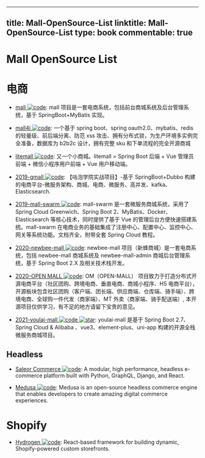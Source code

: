 
---
title: Mall-OpenSource-List
linktitle: Mall-OpenSource-List
type: book
commentable: true
---

# Mall OpenSource List

# 电商

- [mall ![code](https://ng-tech.icu/assets/code.svg)](https://github.com/macrozheng/mall): mall 项目是一套电商系统，包括前台商城系统及后台管理系统，基于 SpringBoot+MyBatis 实现。

- [mall4j ![code](https://ng-tech.icu/assets/code.svg)](https://gitee.com/gz-yami/mall4j): 一个基于 spring boot、spring oauth2.0、mybatis、redis 的轻量级、前后端分离、防范 xss 攻击、拥有分布式锁，为生产环境多实例完全准备，数据库为 b2b2c 设计，拥有完整 sku 和下单流程的完全开源商城

- [litemall ![code](https://ng-tech.icu/assets/code.svg)](https://github.com/linlinjava/litemall): 又一个小商城。litemall = Spring Boot 后端 + Vue 管理员前端 + 微信小程序用户前端 + Vue 用户移动端。

- [2019-gmall ![code](https://ng-tech.icu/assets/code.svg)](https://github.com/2227324689/gpmall): 【咕泡学院实战项目】-基于 SpringBoot+Dubbo 构建的电商平台-微服务架构、商城、电商、微服务、高并发、kafka、Elasticsearch.

- [2019-mall-swarm ![code](https://ng-tech.icu/assets/code.svg)](https://github.com/macrozheng/mall-swarm): mall-swarm 是一套微服务商城系统，采用了 Spring Cloud Greenwich、Spring Boot 2、MyBatis、Docker、Elasticsearch 等核心技术，同时提供了基于 Vue 的管理后台方便快速搭建系统。mall-swarm 在电商业务的基础集成了注册中心、配置中心、监控中心、网关等系统功能。文档齐全，附带全套 Spring Cloud 教程。

- [2020-newbee-mall ![code](https://ng-tech.icu/assets/code.svg)](https://github.com/newbee-ltd/newbee-mall): newbee-mall 项目（新蜂商城）是一套电商系统，包括 newbee-mall 商城系统及 newbee-mall-admin 商城后台管理系统，基于 Spring Boot 2.X 及相关技术栈开发。

- [2020-OPEN MALL ![code](https://ng-tech.icu/assets/code.svg)](https://gitee.com/brother-ting/om/tree/master): OM（OPEN-MALL） 项目致力于打造分布式开源电商平台（社区团购、跨境电商、垂直电商、商城小程序、H5 电商平台），开源板块包含社区团购（客户端、团长端、供应商端、仓库端、骑手端）、跨境电商、全球购一件代发（商家端）、MT 外卖（商家端、骑手配送端）, 本开源项目仅供学习，有不足的地方请留下宝贵的意见。

- [2021-youlai-mall ![code](https://ng-tech.icu/assets/code.svg) ![star](https://img.shields.io/github/stars/youlaitech/youlai-mall)](https://github.com/youlaitech/youlai-mall): youlai-mall 是基于 Spring Boot 2.7、Spring Cloud & Alibaba 、vue3、element-plus、uni-app 构建的开源全栈微服务商城项目。

## Headless

- [Saleor Commerce ![code](https://ng-tech.icu/assets/code.svg)](https://github.com/mirumee/saleor): A modular, high performance, headless e-commerce platform built with Python, GraphQL, Django, and React.

- [Medusa ![code](https://ng-tech.icu/assets/code.svg)](https://github.com/medusajs/medusa): Medusa is an open-source headless commerce engine that enables developers to create amazing digital commerce experiences.

# Shopify

- [Hydrogen ![code](https://ng-tech.icu/assets/code.svg)](https://github.com/Shopify/hydrogen): React-based framework for building dynamic, Shopify-powered custom storefronts.

    